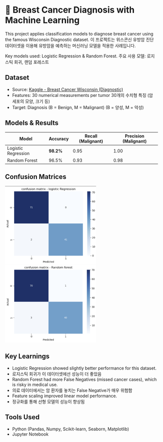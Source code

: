 # 🧬 Breast Cancer Diagnosis with Machine Learning

This project applies classification models to diagnose breast cancer using the famous Wisconsin Diagnostic dataset. 
이 프로젝트는 위스콘신 유방암 진단 데이터셋을 이용해 유방암을 예측하는 머신러닝 모델을 적용한 사례입니다.

Key models used: Logistic Regression & Random Forest.
주요 사용 모델: 로지스틱 회귀, 랜덤 포레스트

## Dataset
- Source: [Kaggle - Breast Cancer Wisconsin (Diagnostic)](https://www.kaggle.com/datasets/uciml/breast-cancer-wisconsin-data)
- Features: 30 numerical measurements per tumor
            30개의 수치형 특징 (암 세포의 모양, 크기 등)
- Target: Diagnosis (B = Benign, M = Malignant)
                    (B = 양성, M = 악성)

## Models & Results

| Model | Accuracy | Recall (Malignant) | Precision (Malignant) |
|-------|----------|---------------------|------------------------|
| Logistic Regression | **98.2%** | 0.95 | 1.00 |
| Random Forest       | 96.5%   | 0.93 | 0.98 |

## Confusion Matrices
<p float="left">
  <img src="./images/confusion_matrix_logreg.png" width="300"/>
  <img src="./images/confusion_matrix_rf.png" width="300"/>
</p>

## Key Learnings
- Logistic Regression showed slightly better performance for this dataset.
- 로지스틱 회귀가 이 데이터셋에선 성능이 더 좋았음
- Random Forest had more False Negatives (missed cancer cases), which is risky in medical use.
- 의료 데이터에서는 암 환자를 놓치는 False Negative가 매우 위험함
- Feature scaling improved linear model performance.
- 정규화를 통해 선형 모델의 성능이 향상됨

## Tools Used
- Python (Pandas, Numpy, Scikit-learn, Seaborn, Matplotlib)
- Jupyter Notebook
